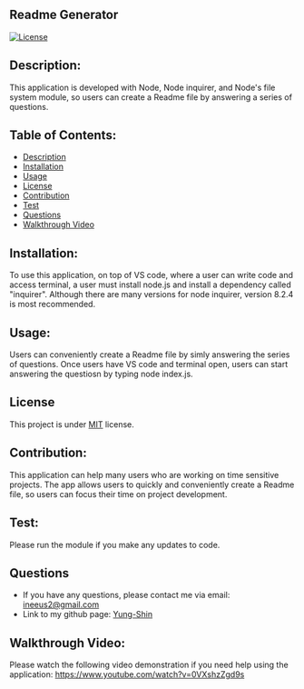 ## Readme Generator
  [![License](https://img.shields.io/badge/license-MIT-blue.svg)
    ](https://opensource.org/licenses/MIT)

## Description:
This application is developed with Node, Node inquirer, and Node's file system module, so users can create a Readme file 
by answering a series of questions. 

## Table of Contents:
*  [Description](#description)
*  [Installation](#installation)
*  [Usage](#usage)
*  [License](#license)
*  [Contribution](#contribution)
*  [Test](#test)
*  [Questions](#questions)
*  [Walkthrough Video](#Walkthrough-Video)

## Installation:
To use this application, on top of VS code, where a user can write code and access terminal, a user must install node.js and install a dependency called "inquirer". 
Although there are many versions for node inquirer, version 8.2.4 is most recommended. 

## Usage:
Users can conveniently create a Readme file by simly answering the series of questions. Once users have VS code and terminal open, users 
can start answering the questiosn by typing node index.js.

## License
This project is under [MIT](https://opensource.org/licenses/MIT) license.

## Contribution:
This application can help many users who are working on time sensitive projects. The app allows users to quickly and conveniently create a Readme file,
so users can focus their time on project development. 

## Test:
Please run the module if you make any updates to code. 

## Questions

* If you have any questions, please contact me via email: ineeus2@gmail.com
* Link to my github page: [Yung-Shin](https://github.com/Yung-Shin)

##  Walkthrough Video:
Please watch the following video demonstration if you need help using the application: 
https://www.youtube.com/watch?v=0VXshzZgd9s

